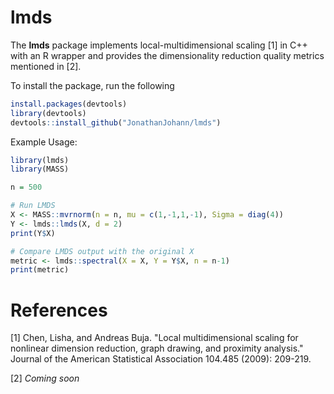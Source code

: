 # lmds

The **lmds** package implements local-multidimensional scaling [1] in C++ with an R wrapper and provides the dimensionality reduction quality metrics mentioned in [2].

To install the package, run the following
```R
install.packages(devtools)
library(devtools)
devtools::install_github("JonathanJohann/lmds")

```

Example Usage:
```R
library(lmds)
library(MASS)

n = 500

# Run LMDS
X <- MASS::mvrnorm(n = n, mu = c(1,-1,1,-1), Sigma = diag(4))
Y <- lmds::lmds(X, d = 2)
print(Y$X)

# Compare LMDS output with the original X
metric <- lmds::spectral(X = X, Y = Y$X, n = n-1)
print(metric)
```

# References
[1] Chen, Lisha, and Andreas Buja. "Local multidimensional scaling for nonlinear dimension reduction, graph drawing, and proximity analysis." Journal of the American Statistical Association 104.485 (2009): 209-219.

[2] *Coming soon*
